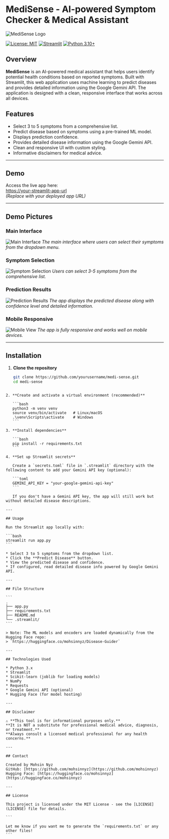 
# MediSense - AI-powered Symptom Checker & Medical Assistant

![MediSense Logo](https://huggingface.co/mohsinnyz/Disease-Guider/raw/main/logo.png)

[![License: MIT](https://img.shields.io/badge/License-MIT-yellow.svg)](https://opensource.org/licenses/MIT)
[![Streamlit](https://img.shields.io/badge/Streamlit-FF4B4B?style=flat&logo=streamlit&logoColor=white)](https://streamlit.io/)
[![Python 3.10+](https://img.shields.io/badge/Python-3.10%2B-blue.svg)](https://www.python.org/downloads/)

## Overview

**MediSense** is an AI-powered medical assistant that helps users identify potential health conditions based on reported symptoms. Built with Streamlit, this web application uses machine learning to predict diseases and provides detailed information using the Google Gemini API. The application is designed with a clean, responsive interface that works across all devices.

## Features

- Select 3 to 5 symptoms from a comprehensive list.
- Predict disease based on symptoms using a pre-trained ML model.
- Displays prediction confidence.
- Provides detailed disease information using the Google Gemini API.
- Clean and responsive UI with custom styling.
- Informative disclaimers for medical advice.

---

## Demo

Access the live app here:  
[https://your-streamlit-app-url](https://your-streamlit-app-url)  
*(Replace with your deployed app URL)*

---

## Demo Pictures

### Main Interface
![Main Interface](demo/main_interface.png)
*The main interface where users can select their symptoms from the dropdown menu.*

### Symptom Selection
![Symptom Selection](demo/symptom_selection.png)
*Users can select 3-5 symptoms from the comprehensive list.*

### Prediction Results
![Prediction Results](demo/prediction_results.png)
*The app displays the predicted disease along with confidence level and detailed information.*

### Mobile Responsive
![Mobile View](demo/mobile_view.png)
*The app is fully responsive and works well on mobile devices.*

---

## Installation

1. **Clone the repository**

   ```bash
   git clone https://github.com/yourusername/medi-sense.git
   cd medi-sense
````

2. **Create and activate a virtual environment (recommended)**

   ```bash
   python3 -m venv venv
   source venv/bin/activate   # Linux/macOS
   .\venv\Scripts\activate    # Windows
   ```

3. **Install dependencies**

   ```bash
   pip install -r requirements.txt
   ```

4. **Set up Streamlit secrets**

   Create a `secrets.toml` file in `.streamlit` directory with the following content to add your Gemini API key (optional):

   ```toml
   GEMINI_API_KEY = "your-google-gemini-api-key"
   ```

   If you don't have a Gemini API key, the app will still work but without detailed disease descriptions.

---

## Usage

Run the Streamlit app locally with:

```bash
streamlit run app.py
```

* Select 3 to 5 symptoms from the dropdown list.
* Click the **Predict Disease** button.
* View the predicted disease and confidence.
* If configured, read detailed disease info powered by Google Gemini API.

---

## File Structure

```
.
├── app.py            
├── requirements.txt      
├── README.md              
└── .streamlit/            
```

> Note: The ML models and encoders are loaded dynamically from the Hugging Face repo:
> `https://huggingface.co/mohsinnyz/Disease-Guider`

---

## Technologies Used

* Python 3.x
* Streamlit
* Scikit-learn (joblib for loading models)
* NumPy
* Requests
* Google Gemini API (optional)
* Hugging Face (for model hosting)

---

## Disclaimer

⚠️ **This tool is for informational purposes only.**
**It is NOT a substitute for professional medical advice, diagnosis, or treatment.**
**Always consult a licensed medical professional for any health concerns.**

---

## Contact

Created by Mohsin Nyz
GitHub: [https://github.com/mohsinnyz](https://github.com/mohsinnyz)
Hugging Face: [https://huggingface.co/mohsinnyz](https://huggingface.co/mohsinnyz)

---

## License

This project is licensed under the MIT License - see the [LICENSE](LICENSE) file for details.

```

Let me know if you want me to generate the `requirements.txt` or any other files!
```
